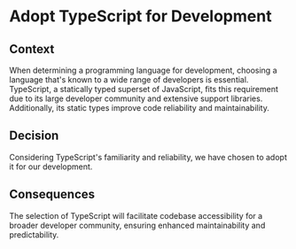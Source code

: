 # Adopt TypeScript for Development 

## Context

When determining a programming language for development, choosing a language that's known to a wide range of developers is essential. TypeScript, a statically typed superset of JavaScript, fits this requirement due to its large developer community and extensive support libraries. Additionally, its static types improve code reliability and maintainability.

## Decision

Considering TypeScript's familiarity and reliability, we have chosen to adopt it for our development.

## Consequences

The selection of TypeScript will facilitate codebase accessibility for a broader developer community, ensuring enhanced maintainability and predictability.